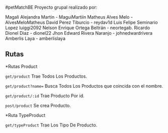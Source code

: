 #petMatchBE
Proyecto grupal realizado por: 

Magali Alejandra Martin - MaguiMartiin
Matheus Alves Melo - AlvesMeloMatheus
David Perez Tiburcio - reydav1d
Luis Felipe Seminario Lopez luiggi2092
Nelson Enrique Ortega Beltrán - neortegab.
Ricardo Dionel Diaz - dionel22
Jhon Edward Rivera Naranjo - johnedwardrivera
Amberlis Laya - amberlislaya

## Rutas 
*Rutas Product

`get/product`
Trae Todos Los Productos.

`get/product?name=`
Busca Todos Los Productos que coincida con el nombre.

`get/product/:id`
Trae Producto Por id.

`post/product`
Se crea Producto.

*Ruta TypeProduct

`get/typeProduct`
Trae Los Tipo De Producto.